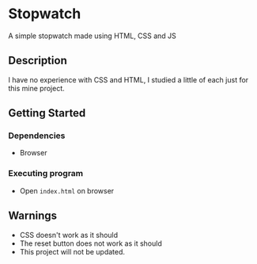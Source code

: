# Stopwatch

A simple stopwatch made using HTML, CSS and JS



## Description

I have no experience with CSS and HTML, I studied a little of each just for this mine project.

## Getting Started

### Dependencies

* Browser

### Executing program

* Open `index.html` on browser

## Warnings

* CSS doesn't work as it should
* The reset button does not work as it should
* This project will not be updated.


